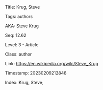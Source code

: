 Title:  Krug, Steve

Tags:   authors

AKA:    Steve Krug

Seq:    12.62

Level:  3 - Article

Class:  author

Link:   https://en.wikipedia.org/wiki/Steve_Krug

Timestamp: 20230209212848

Index:  Krug, Steve; 
